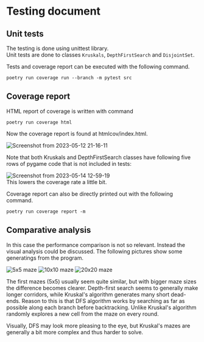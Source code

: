 # Testing document

## Unit tests

The testing is done using unittest library.     
Unit tests are done to classes `Kruskals`, `DepthFirstSearch` and `DisjointSet`.

Tests and coverage report can be executed with the following command.

```
poetry run coverage run --branch -m pytest src
```

## Coverage report

HTML report of coverage is written with command
```
poetry run coverage html
```
Now the coverage report is found at htmlcov/index.html.    

![Screenshot from 2023-05-12 21-16-11](https://github.com/laurelcrelia/data-structures-lab/assets/102039234/9223dbba-ce0e-4442-950c-664445958afa)

Note that both Kruskals and DepthFirstSearch classes have following five rows of pygame code that is not included in tests:   
    
![Screenshot from 2023-05-14 12-59-19](https://github.com/laurelcrelia/data-structures-lab/assets/102039234/efac2b2c-8f0f-4b65-8444-33500cddb1ab)       
This lowers the coverage rate a little bit.   


Coverage report can also be directly printed out with the following command.

```
poetry run coverage report -m
```

## Comparative analysis
In this case the performance comparison is not so relevant. Instead the visual analysis could be discussed.
The following pictures show some generatings from the program.    

![5x5 maze](https://github.com/laurelcrelia/data-structures-lab/assets/102039234/355d88ff-c727-48ba-8e40-215418ce8f30)
![10x10 maze](https://github.com/laurelcrelia/data-structures-lab/assets/102039234/ae9f42dd-e000-4e63-a773-318f7aee2ca9)
![20x20 maze](https://github.com/laurelcrelia/data-structures-lab/assets/102039234/8a1560d9-226d-4b52-8e72-4f862c752e53)

The first mazes (5x5) usually seem quite similar, but with bigger maze sizes the difference becomes clearer.
Depth-first search seems to generally make longer corridors, while Kruskal's algorithm generates many short dead-ends.
Reason to this is that DFS algorithm works by searching as far as possible along each branch before backtracking. 
Unlike Kruskal's algorithm randomly explores a new cell from the maze on every round.

Visually, DFS may look more pleasing to the eye, but Kruskal's mazes are generally a bit more complex and thus harder to solve.

